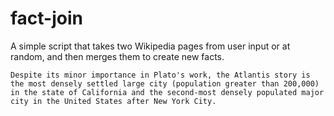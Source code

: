 # fact-join

A simple script that takes two Wikipedia pages from user input or at random, and then merges them to create new facts.

`Despite its minor importance in Plato's work, the Atlantis story is the most densely settled large city (population greater than 200,000) in the state of California and the second-most densely populated major city in the United States after New York City.`
